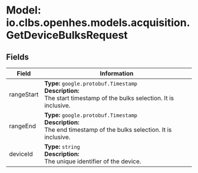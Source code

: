 # Model: io.clbs.openhes.models.acquisition.GetDeviceBulksRequest

## Fields

| Field | Information |
| --- | --- |
| rangeStart | <b>Type:</b> `google.protobuf.Timestamp`<br><b>Description:</b><br>The start timestamp of the bulks selection. It is inclusive. |
| rangeEnd | <b>Type:</b> `google.protobuf.Timestamp`<br><b>Description:</b><br>The end timestamp of the bulks selection. It is inclusive. |
| deviceId | <b>Type:</b> `string`<br><b>Description:</b><br>The unique identifier of the device. |

